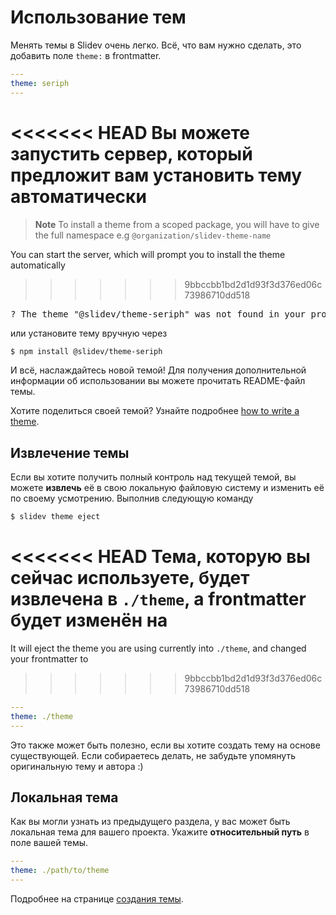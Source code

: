 # Использование тем

Менять темы в Slidev очень легко. Всё, что вам нужно сделать, это добавить поле `theme:` в frontmatter.

```yaml
---
theme: seriph
---
```

<<<<<<< HEAD
Вы можете запустить сервер, который предложит вам установить тему автоматически
=======
> **Note**
> To install a theme from a scoped package, you will have to give the full namespace e.g `@organization/slidev-theme-name`

You can start the server, which will prompt you to install the theme automatically
>>>>>>> 9bbccbb1bd2d1d93f3d376ed06c73986710dd518

<div class="language-md">
<pre>
<span class="token keyword">?</span> The theme <span class="token string">"@slidev/theme-seriph"</span> was not found in your project, do you want to install it now? › (Y/n)
</pre>
</div>

или установите тему вручную через

```bash
$ npm install @slidev/theme-seriph
```

И всё, наслаждайтесь новой темой! Для получения дополнительной информации об использовании вы можете прочитать README-файл темы.

Хотите поделиться своей темой? Узнайте подробнее [how to write a theme](/themes/write-a-theme).

## Извлечение темы

Если вы хотите получить полный контроль над текущей темой, вы можете **извлечь** её в свою локальную файловую систему и изменить её по своему усмотрению. Выполнив следующую команду

```bash
$ slidev theme eject
```

<<<<<<< HEAD
Тема, которую вы сейчас используете, будет извлечена в `./theme`, а frontmatter будет изменён на
=======
It will eject the theme you are using currently into `./theme`, and changed your frontmatter to
>>>>>>> 9bbccbb1bd2d1d93f3d376ed06c73986710dd518

```yaml
---
theme: ./theme
---
```

Это также может быть полезно, если вы хотите создать тему на основе существующей. Если собираетесь делать, не забудьте упомянуть оригинальную тему и автора :)

## Локальная тема

Как вы могли узнать из предыдущего раздела, у вас может быть локальная тема для вашего проекта. Укажите **относительный путь** в поле вашей темы.

```yaml
---
theme: ./path/to/theme
---
```

Подробнее на странице [создания темы](/themes/write-a-theme).

